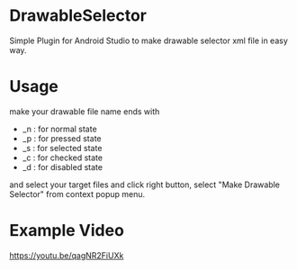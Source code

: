# DrawableSelector

Simple Plugin for Android Studio
to make drawable selector xml file 
in easy way.

# Usage
make your drawable file name ends with
- _n : for normal state
- _p : for pressed state
- _s : for selected state
- _c : for checked state
- _d : for disabled state

and select your target files and click right button,
select "Make Drawable Selector" from context popup menu.


# Example Video
https://youtu.be/qagNR2FiUXk

